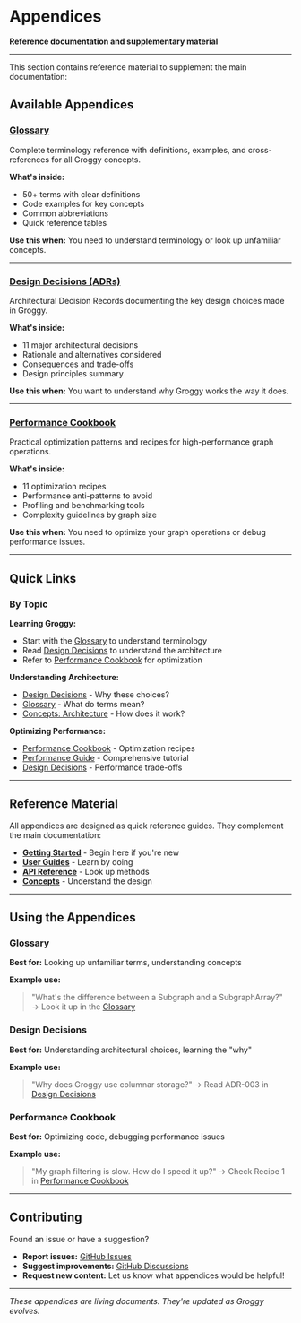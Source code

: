 # Appendices

**Reference documentation and supplementary material**

---

This section contains reference material to supplement the main documentation:

## Available Appendices

### [Glossary](glossary.md)
Complete terminology reference with definitions, examples, and cross-references for all Groggy concepts.

**What's inside:**
- 50+ terms with clear definitions
- Code examples for key concepts
- Common abbreviations
- Quick reference tables

**Use this when:** You need to understand terminology or look up unfamiliar concepts.

---

### [Design Decisions (ADRs)](design-decisions.md)
Architectural Decision Records documenting the key design choices made in Groggy.

**What's inside:**
- 11 major architectural decisions
- Rationale and alternatives considered
- Consequences and trade-offs
- Design principles summary

**Use this when:** You want to understand why Groggy works the way it does.

---

### [Performance Cookbook](performance-cookbook.md)
Practical optimization patterns and recipes for high-performance graph operations.

**What's inside:**
- 11 optimization recipes
- Performance anti-patterns to avoid
- Profiling and benchmarking tools
- Complexity guidelines by graph size

**Use this when:** You need to optimize your graph operations or debug performance issues.

---

## Quick Links

### By Topic

**Learning Groggy:**
- Start with the [Glossary](glossary.md) to understand terminology
- Read [Design Decisions](design-decisions.md) to understand the architecture
- Refer to [Performance Cookbook](performance-cookbook.md) for optimization

**Understanding Architecture:**
- [Design Decisions](design-decisions.md) - Why these choices?
- [Glossary](glossary.md) - What do terms mean?
- [Concepts: Architecture](../concepts/architecture.md) - How does it work?

**Optimizing Performance:**
- [Performance Cookbook](performance-cookbook.md) - Optimization recipes
- [Performance Guide](../guide/performance.md) - Comprehensive tutorial
- [Design Decisions](design-decisions.md) - Performance trade-offs

---

## Reference Material

All appendices are designed as quick reference guides. They complement the main documentation:

- **[Getting Started](../index.md)** - Begin here if you're new
- **[User Guides](../guide/graph-core.md)** - Learn by doing
- **[API Reference](../api/graph.md)** - Look up methods
- **[Concepts](../concepts/overview.md)** - Understand the design

---

## Using the Appendices

### Glossary
**Best for:** Looking up unfamiliar terms, understanding concepts

**Example use:**
> "What's the difference between a Subgraph and a SubgraphArray?"
> → Look it up in the [Glossary](glossary.md)

### Design Decisions
**Best for:** Understanding architectural choices, learning the "why"

**Example use:**
> "Why does Groggy use columnar storage?"
> → Read ADR-003 in [Design Decisions](design-decisions.md)

### Performance Cookbook
**Best for:** Optimizing code, debugging performance issues

**Example use:**
> "My graph filtering is slow. How do I speed it up?"
> → Check Recipe 1 in [Performance Cookbook](performance-cookbook.md)

---

## Contributing

Found an issue or have a suggestion?

- **Report issues:** [GitHub Issues](https://github.com/rollingstorms/groggy/issues)
- **Suggest improvements:** [GitHub Discussions](https://github.com/rollingstorms/groggy/discussions)
- **Request new content:** Let us know what appendices would be helpful!

---

*These appendices are living documents. They're updated as Groggy evolves.*
